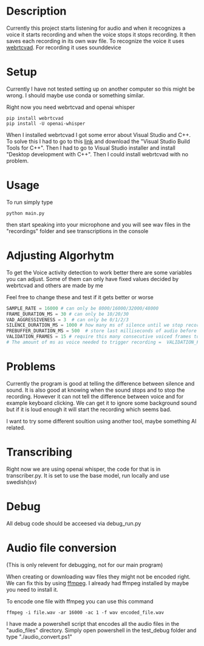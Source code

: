 # Description
Currently this project starts listening for audio and when it recognizes a voice it starts recording and when the voice stops it stops recording. It then saves each recording in its own wav file. To recognize the voice it uses [webrtcvad](https://github.com/wiseman/py-webrtcvad). For recording it uses sounddevice
# Setup
Currently I have not tested setting up on another computer so this might be wrong. I should maybe use conda or something similar.

Right now you need webrtcvad and openai whisper
```
pip install webrtcvad
pip install -U openai-whisper
```
When I installed webrtcvad I got some error about Visual Studio and C++. To solve this I had to go to this [link](https://visualstudio.microsoft.com/visual-cpp-build-tools/) and download the "Visual Studio Build Tools for C++". Then I had to go to Visual Studio installer and install "Desktop development with C++". Then I could install webrtcvad with no problem.

# Usage
To run simply type
```
python main.py
```
then start speaking into your microphone and you will see wav files in the "recordings" folder and see transcriptions in the console
# Adjusting Algorhytm
To get the Voice activity detection to work better there are some variables you can adjust. Some of them can only have fixed values decided by webrtcvad and others are made by me

Feel free to change these and test if it gets better or worse
```python
SAMPLE_RATE = 16000 # can only be 8000/16000/32000/48000
FRAME_DURATION_MS = 30 # can only be 10/20/30
VAD_AGGRESSIVENESS = 3  # can only be 0/1/2/3
SILENCE_DURATION_MS = 1000 # how many ms of silence until we stop recording
PREBUFFER_DURATION_MS = 500  # store last milliseconds of audio before speech
VALIDATION_FRAMES = 15 # require this many consecutive voiced frames to start recording
# The amount of ms as voice needed to trigger recording =  VALIDATION_FRAMES * FRAME_DURATION_MS, currently 15*30=450ms
```

# Problems
Currently the program is good at telling the difference between silence and sound. It is also good at knowing when the sound stops and to stop the recording. However it can not tell the difference between voice and for example keyboard clicking. We can get it to ignore some background sound but if it is loud enough it will start the recording which seems bad. 

I want to try some different soultion using another tool, maybe something AI related.
# Transcribing
Right now we are using openai whisper, the code for that is in transcriber.py. It is set to use the base model, run locally and use swedish(sv)

# Debug
All debug code should be acceesed via debug_run.py
# Audio file conversion
(This is only relevent for debugging, not for our main program)

When creating or downloading wav files they might not be encoded right. We can fix this by using [ffmpeg](https://www.ffmpeg.org/). I already had ffmpeg installed by maybe you need to install it.

To encode one file with ffmpeg you can use this command
```
ffmpeg -i file.wav -ar 16000 -ac 1 -f wav encoded_file.wav
```
I have made a powershell script that encodes all the audio files in the "audio_files" directory. Simply open powershell in the test_debug folder and type "./audio_convert.ps1"
